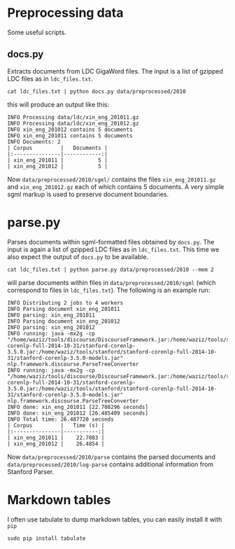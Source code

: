# Preprocessing data

Some useful scripts.


## docs.py

Extracts documents from LDC GigaWord files.
The input is a list of gzipped LDC files as in `ldc_files.txt`.


    cat ldc_files.txt | python docs.py data/preprocessed/2010 


this will produce an output like this:

    INFO Processing data/ldc/xin_eng_201011.gz
    INFO Processing data/ldc/xin_eng_201012.gz
    INFO xin_eng_201012 contains 5 documents
    INFO xin_eng_201011 contains 5 documents
    INFO Documents: 2
    | Corpus         |   Documents |
    |:---------------|------------:|
    | xin_eng_201011 |           5 |
    | xin_eng_201012 |           5 |


Now `data/preprocessed/2010/sgml/` contains the files `xin_eng_201011.gz` and `xin_eng_201012.gz` each of which contains 5 documents.
A very simple sgml markup is used to preserve document boundaries.

# parse.py

Parses documents within sgml-formatted files obtained by `docs.py`.
The input is again a list of gzipped LDC files as in `ldc_files.txt`.
This time we also expect the output of `docs.py` to be available.


    cat ldc_files.txt | python parse.py data/preprocessed/2010 --mem 2


will parse documents within files in `data/preprocessed/2010/sgml` (which correspond to files in `ldc_files.txt`).
The following is an example run:


    INFO Distributing 2 jobs to 4 workers
    INFO Parsing document xin_eng_201011
    INFO parsing: xin_eng_201011
    INFO Parsing document xin_eng_201012
    INFO parsing: xin_eng_201012
    INFO running: java -mx2g -cp "/home/waziz/tools/discourse/DiscourseFramework.jar:/home/waziz/tools/stanford/stanford-corenlp-full-2014-10-31/stanford-corenlp-3.5.0.jar:/home/waziz/tools/stanford/stanford-corenlp-full-2014-10-31/stanford-corenlp-3.5.0-models.jar" nlp.framework.discourse.ParseTreeConverter
    INFO running: java -mx2g -cp "/home/waziz/tools/discourse/DiscourseFramework.jar:/home/waziz/tools/stanford/stanford-corenlp-full-2014-10-31/stanford-corenlp-3.5.0.jar:/home/waziz/tools/stanford/stanford-corenlp-full-2014-10-31/stanford-corenlp-3.5.0-models.jar" nlp.framework.discourse.ParseTreeConverter
    INFO done: xin_eng_201011 [22.708296 seconds]
    INFO done: xin_eng_201012 [26.485409 seconds]
    INFO Total time: 26.487720 seconds
    | Corpus         |   Time (s) |
    |:---------------|-----------:|
    | xin_eng_201011 |    22.7083 |
    | xin_eng_201012 |    26.4854 |


Now `data/preprocessed/2010/parse` contains the parsed documents and `data/preprocessed/2010/log-parse` contains additional information from Stanford Parser.


# Markdown tables

I often use tabulate to dump markdown tables, you can easily install it with `pip`


    sudo pip install tabulate
